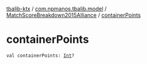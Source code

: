 [tbalib-ktx](../../index.md) / [com.npmanos.tbalib.model](../index.md) / [MatchScoreBreakdown2015Alliance](index.md) / [containerPoints](./container-points.md)

# containerPoints

`val containerPoints: `[`Int`](https://kotlinlang.org/api/latest/jvm/stdlib/kotlin/-int/index.html)`?`